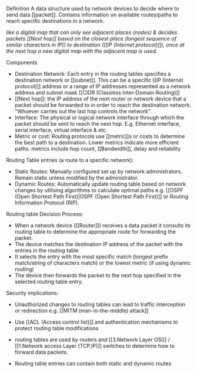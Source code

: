 Definition
 A data structure used by network devices to decide where to send data [[packet]]. Contains information on available routes/paths to reach specific destinations in a network.

*like a digital map that can only see adjacent places (nodes) & decides packets [[Next hop]] based on the closest place (longest sequence of similar characters in IP)) to destination ([[IP (Internet protocol)]]), once at the next hop a new digital map with the adjacent map is used.*


Components
 - Destination Network: Each entry in the routing tables specifies a destination network or [[subnet]]. This can be a specific [[IP (Internet protocol)]] address or a range of IP addresses represented as a network address and subnet mask [[CIDR (Classless Inter-Domain Routing)]]
 - [[Next hop]]: the IP address of the next router or network device that a packet should be forwarded to in order to reach the destination network. "Whoever carries out the last hop controls the network".
 - Interface: The physical or logical network interface through which the packet should be sent to reach the next hop. E.g. Ethernet interface, serial interface, virtual interface & etc. 
 - Metric or cost: Routing protocols use [[metric]]s or costs to determine the best path to a destination. Lower metrics indicate more efficient paths. metrics include hop count, [[Bandwidth]], delay and reliability

Routing Table entries (a route to a specific network): 
 - Static Routes: Manually configured set up by network administrators. Remain static unless modified by the administrator.
 - Dynamic Routes: Automatically update routing table based on network changes by utilising algorithms to calculate optimal paths e.g. [[OSPF (Open Shortest Path First)|OSPF (Open Shortest Path First)]] or Routing Information Protocol (RIP).

Routing table Decision Process:
 - When a network device ([[Router]]) receives a data packet it consults its routing table to determine the appropriate route for forwarding the packet.
 - The device matches the destination IP address of the packet with the entries in the routing table
 - It selects the entry with the most specific match (longest prefix match/string of characters match) or the lowest metric (if using dynamic routing)
 - The device then forwards the packet to the next hop specified in the selected routing table entry.

Security implications: 
 - Unauthorized changes to routing tables can lead to traffic interception or redirection e.g. [[MITM (man-in-the-middle) attack]]
 - Use [[ACL (Access control list)]] and authentication mechanisms to protect routing table modifications

- routing tables are used by routers and [[3.Network Layer OSI]] / [[1.Network access Layer (TCP,IP)]] switches to determine how to forward data packets.
- Routing table entries can contain both static and dynamic routes

